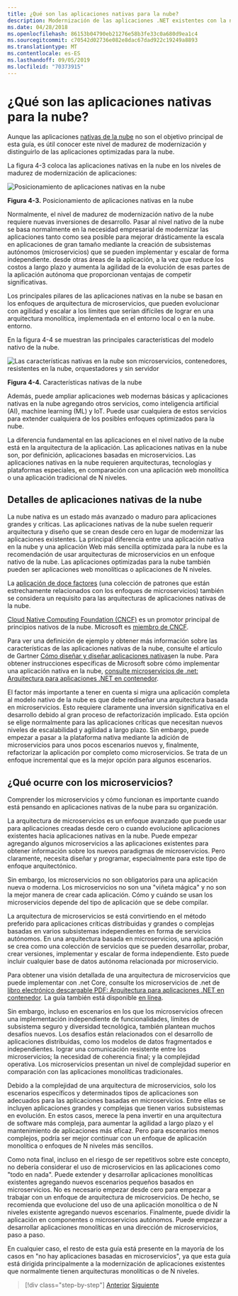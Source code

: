 ```yaml
---
title: ¿Qué son las aplicaciones nativas para la nube?
description: Modernización de las aplicaciones .NET existentes con la nube de Azure y los contenedores de Windows | ¿Qué ocurre con las aplicaciones nativas de la nube?
ms.date: 04/28/2018
ms.openlocfilehash: 86153b04790eb21276e58b3fe33c0a680d9ea1c4
ms.sourcegitcommit: c70542d02736e082e8dac67dad922c19249a8893
ms.translationtype: MT
ms.contentlocale: es-ES
ms.lasthandoff: 09/05/2019
ms.locfileid: "70373915"
---
```

# <a name="what-about-cloud-native-applications"></a>¿Qué son las aplicaciones nativas para la nube?

Aunque las aplicaciones [nativas de la nube](https://azure.microsoft.com/overview/cloudnative/) no son el objetivo principal de esta guía, es útil conocer este nivel de madurez de modernización y distinguirlo de las aplicaciones optimizadas para la nube.

La figura 4-3 coloca las aplicaciones nativas en la nube en los niveles de madurez de modernización de aplicaciones:

![Posicionamiento de aplicaciones nativas en la nube](./media/image3.png)

**Figura 4-3.** Posicionamiento de aplicaciones nativas en la nube

Normalmente, el nivel de madurez de modernización nativo de la nube requiere nuevas inversiones de desarrollo. Pasar al nivel nativo de la nube se basa normalmente en la necesidad empresarial de modernizar las aplicaciones tanto como sea posible para mejorar drásticamente la escala en aplicaciones de gran tamaño mediante la creación de subsistemas autónomos (microservicios) que se pueden implementar y escalar de forma independiente. desde otras áreas de la aplicación, a la vez que reduce los costos a largo plazo y aumenta la agilidad de la evolución de esas partes de la aplicación autónoma que proporcionan ventajas de competir significativas.

Los principales pilares de las aplicaciones nativas en la nube se basan en los enfoques de arquitectura de microservicios, que pueden evolucionar con agilidad y escalar a los límites que serían difíciles de lograr en una arquitectura monolítica, implementada en el entorno local o en la nube. entorno.

En la figura 4-4 se muestran las principales características del modelo nativo de la nube.

![Las características nativas en la nube son microservicios, contenedores, resistentes en la nube, orquestadores y sin servidor](./media/image4.png)

**Figura 4-4.** Características nativas de la nube

Además, puede ampliar aplicaciones web modernas básicas y aplicaciones nativas en la nube agregando otros servicios, como inteligencia artificial (AI), machine learning (ML) y IoT. Puede usar cualquiera de estos servicios para extender cualquiera de los posibles enfoques optimizados para la nube.

La diferencia fundamental en las aplicaciones en el nivel nativo de la nube está en la arquitectura de la aplicación. Las aplicaciones nativas en la nube son, por definición, aplicaciones basadas en microservicios. Las aplicaciones nativas en la nube requieren arquitecturas, tecnologías y plataformas especiales, en comparación con una aplicación web monolítica o una aplicación tradicional de N niveles.

## <a name="cloud-native-applications-details"></a>Detalles de aplicaciones nativas de la nube

La nube nativa es un estado más avanzado o maduro para aplicaciones grandes y críticas. Las aplicaciones nativas de la nube suelen requerir arquitectura y diseño que se crean desde cero en lugar de modernizar las aplicaciones existentes. La principal diferencia entre una aplicación nativa en la nube y una aplicación Web más sencilla optimizada para la nube es la recomendación de usar arquitecturas de microservicios en un enfoque nativo de la nube. Las aplicaciones optimizadas para la nube también pueden ser aplicaciones web monolíticas o aplicaciones de N niveles.

La [aplicación de doce factores](https://12factor.net/) (una colección de patrones que están estrechamente relacionados con los enfoques de microservicios) también se considera un requisito para las arquitecturas de aplicaciones nativas de la nube.

[Cloud Native Computing Foundation (CNCF)](https://www.cncf.io/) es un promotor principal de principios nativos de la nube. Microsoft es [miembro de CNCF](https://azure.microsoft.com/blog/announcing-cncf/).

Para ver una definición de ejemplo y obtener más información sobre las características de las aplicaciones nativas de la nube, consulte el artículo de Gartner [Cómo diseñar y diseñar aplicaciones nativas](https://www.gartner.com/doc/3181919/architect-design-cloudnative-applications)en la nube. Para obtener instrucciones específicas de Microsoft sobre cómo implementar una aplicación nativa en la nube, [consulte microservicios de .net: Arquitectura para aplicaciones .NET en contenedor](https://aka.ms/microservicesebook).

El factor más importante a tener en cuenta si migra una aplicación completa al modelo nativo de la nube es que debe rediseñar una arquitectura basada en microservicios. Esto requiere claramente una inversión significativa en el desarrollo debido al gran proceso de refactorización implicado. Esta opción se elige normalmente para las aplicaciones críticas que necesitan nuevos niveles de escalabilidad y agilidad a largo plazo. Sin embargo, puede empezar a pasar a la plataforma nativa mediante la adición de microservicios para unos pocos escenarios nuevos y, finalmente, refactorizar la aplicación por completo como microservicios. Se trata de un enfoque incremental que es la mejor opción para algunos escenarios.

## <a name="what-about-microservices"></a>¿Qué ocurre con los microservicios?

Comprender los microservicios y cómo funcionan es importante cuando está pensando en aplicaciones nativas de la nube para su organización.

La arquitectura de microservicios es un enfoque avanzado que puede usar para aplicaciones creadas desde cero o cuando evolucione aplicaciones existentes hacia aplicaciones nativas en la nube. Puede empezar agregando algunos microservicios a las aplicaciones existentes para obtener información sobre los nuevos paradigmas de microservicios. Pero claramente, necesita diseñar y programar, especialmente para este tipo de enfoque arquitectónico.

Sin embargo, los microservicios no son obligatorios para una aplicación nueva o moderna. Los microservicios no son una "viñeta mágica" y no son la mejor manera de crear cada aplicación. Cómo y cuándo se usan los microservicios depende del tipo de aplicación que se debe compilar.

La arquitectura de microservicios se está convirtiendo en el método preferido para aplicaciones críticas distribuidas y grandes o complejas basadas en varios subsistemas independientes en forma de servicios autónomos. En una arquitectura basada en microservicios, una aplicación se crea como una colección de servicios que se pueden desarrollar, probar, crear versiones, implementar y escalar de forma independiente. Esto puede incluir cualquier base de datos autónoma relacionada por microservicio.

Para obtener una visión detallada de una arquitectura de microservicios que puede implementar con .net Core, consulte los microservicios de .net de [libro electrónico descargable PDF: Arquitectura para aplicaciones .NET en contenedor](https://aka.ms/microservicesebook). La guía también está disponible [en línea](../../microservices/index.md).

Sin embargo, incluso en escenarios en los que los microservicios ofrecen una implementación independiente de funcionalidades, límites de subsistema seguro y diversidad tecnológica, también plantean muchos desafíos nuevos. Los desafíos están relacionados con el desarrollo de aplicaciones distribuidas, como los modelos de datos fragmentados e independientes. lograr una comunicación resistente entre los microservicios; la necesidad de coherencia final; y la complejidad operativa. Los microservicios presentan un nivel de complejidad superior en comparación con las aplicaciones monolíticas tradicionales.

Debido a la complejidad de una arquitectura de microservicios, solo los escenarios específicos y determinados tipos de aplicaciones son adecuados para las aplicaciones basadas en microservicios. Entre ellas se incluyen aplicaciones grandes y complejas que tienen varios subsistemas en evolución. En estos casos, merece la pena invertir en una arquitectura de software más compleja, para aumentar la agilidad a largo plazo y el mantenimiento de aplicaciones más eficaz. Pero para escenarios menos complejos, podría ser mejor continuar con un enfoque de aplicación monolítica o enfoques de N niveles más sencillos.

Como nota final, incluso en el riesgo de ser repetitivos sobre este concepto, no debería considerar el uso de microservicios en las aplicaciones como "todo en nada". Puede extender y desarrollar aplicaciones monolíticas existentes agregando nuevos escenarios pequeños basados en microservicios. No es necesario empezar desde cero para empezar a trabajar con un enfoque de arquitectura de microservicios. De hecho, se recomienda que evolucione del uso de una aplicación monolítica o de N niveles existente agregando nuevos escenarios. Finalmente, puede dividir la aplicación en componentes o microservicios autónomos. Puede empezar a desarrollar aplicaciones monolíticas en una dirección de microservicios, paso a paso.

En cualquier caso, el resto de esta guía está presente en la mayoría de los casos en "no hay aplicaciones basadas en microservicios", ya que esta guía está dirigida principalmente a la modernización de aplicaciones existentes que normalmente tienen arquitecturas monolíticas o de N niveles.

> [!div class="step-by-step"]
> [Anterior](microsoft-technologies-in-cloud-optimized-applications.md)
> [Siguiente](deploy-existing-net-apps-as-windows-containers.md)

